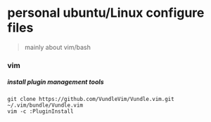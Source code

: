# personal ubuntu/Linux configure files
> mainly about vim/bash

### vim

##### install plugin management tools
```
git clone https://github.com/VundleVim/Vundle.vim.git ~/.vim/bundle/Vundle.vim
vim -c :PluginInstall
```
